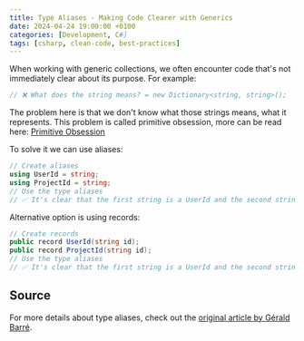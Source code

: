 ```yaml
---
title: Type Aliases - Making Code Clearer with Generics
date: 2024-04-24 19:00:00 +0100
categories: [Development, C#]
tags: [csharp, clean-code, best-practices]
---
```


When working with generic collections, we often encounter code that's not immediately clear about its purpose. 
For example:

```csharp
// ❌ What does the string means? = new Dictionary<string, string>();
```

The problem here is that we don't know what those strings means, what it represents. This problem is called primitive obsession, more can be read here: [Primitive Obsession](https://refactoring.guru/pl/smells/primitive-obsession)

To solve it we can use aliases:


```csharp
// Create aliases
using UserId = string;
using ProjectId = string;
// Use the type aliases
// ✅ It's clear that the first string is a UserId and the second string is a ProjectId = new Dictionary<UserId, ProjectId>();
```
Alternative option is using records:

```csharp
// Create records
public record UserId(string id);
public record ProjectId(string id);
// Use the type aliases
// ✅ It's clear that the first string is a UserId and the second string is a ProjectId = new Dictionary<UserId, ProjectId>();
```


## Source
For more details about type aliases, check out the [original article by Gérald Barré](https://www.meziantou.net/using-type-aliases-to-make-code-clearer-with-generics.htm).
